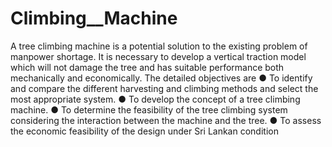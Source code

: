 # Climbing__Machine
A tree climbing machine is a potential solution to the existing problem of manpower shortage. It is necessary to develop a vertical traction model which will not damage the tree and has suitable performance both mechanically and economically. The detailed objectives are ● To identify and compare the different harvesting and climbing methods and select the most appropriate system. ● To develop the concept of a tree climbing machine. ● To determine the feasibility of the tree climbing system considering the interaction between the machine and the tree. ● To assess the economic feasibility of the design under Sri Lankan condition
